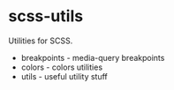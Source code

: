 # scss-utils

Utilities for SCSS.

- breakpoints - media-query breakpoints
- colors - colors utilities
- utils - useful utility stuff
